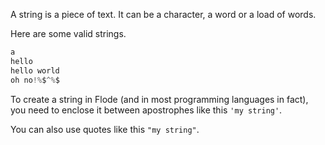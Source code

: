 A string is a piece of text. It can be a character, a word or a load of words.

Here are some valid strings.

```javascript
a
hello
hello world
oh no!%$^%$
```

To create a string in Flode (and in most programming languages in fact), you need to enclose it between apostrophes like this `'my string'`.

You can also use quotes like this `"my string"`.
 

